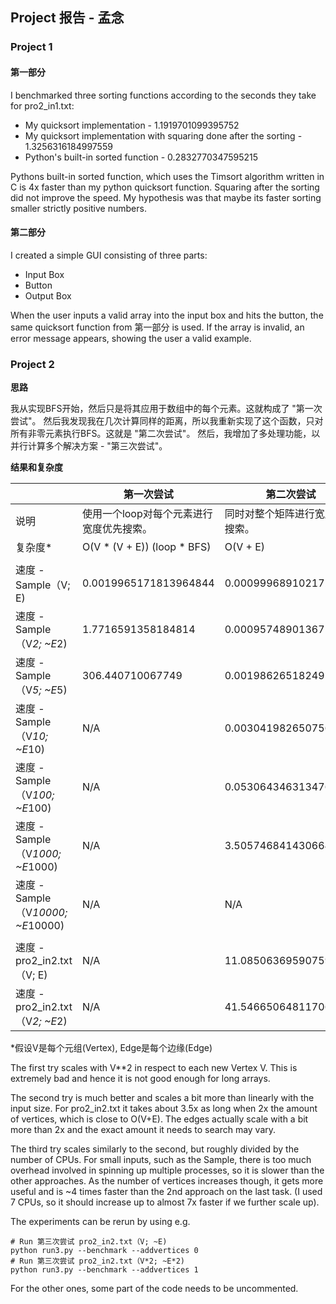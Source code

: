 ## Project 报告 - 孟念


### Project 1


#### 第一部分


I benchmarked three sorting functions according to the seconds they take for pro2_in1.txt:
- My quicksort implementation - 1.1919701099395752
- My quicksort implementation with squaring done after the sorting - 1.3256316184997559
- Python's built-in sorted function - 0.2832770347595215

Pythons built-in sorted function, which uses the Timsort algorithm written in C is 4x faster than my python quicksort function.
Squaring after the sorting did not improve the speed. My hypothesis was that maybe its faster sorting smaller strictly positive numbers.


#### 第二部分


I created a simple GUI consisting of three parts:
- Input Box
- Button
- Output Box

When the user inputs a valid array into the input box and hits the button, the same quicksort function from 第一部分 is used.
If the array is invalid, an error message appears, showing the user a valid example.


### Project 2

**思路**

我从实现BFS开始，然后只是将其应用于数组中的每个元素。这就构成了 "第一次尝试"。
然后我发现我在几次计算同样的距离，所以我重新实现了这个函数，只对所有非零元素执行BFS。这就是 "第二次尝试"。
然后，我增加了多处理功能，以并行计算多个解决方案 - "第三次尝试"。

**结果和复杂度**

|                                      | 第一次尝试                            | 第二次尝试                    | 第三次尝试 |
| -----------                          | ------------------------------------ |-------------------------------| ---------|
| 说明                                 | 使用一个loop对每个元素进行宽度优先搜索。 | 同时对整个矩阵进行宽度优先搜索。| 加多重处理 |
| 复杂度*                               | O(V * (V + E)) (loop * BFS)          | O(V + E)                     | O(V + E) / num_cpus |
|||||
| 速度 - Sample（V; E)                | 0.0019965171813964844                 | 0.0009996891021728516        | 0.2869374752044678 | 
| 速度 - Sample（V*2; ~E*2)           | 1.7716591358184814                     | 0.000957489013671875         | 0.2909998893737793 | 
| 速度 - Sample（V*5; ~E*5)           | 306.440710067749                      | 0.001986265182495117         | 0.30095577239990234 | 
| 速度 - Sample（V*10; ~E*10)         | N/A                                   | 0.003041982650756836         | 0.2840578556060791 | 
| 速度 - Sample（V*100; ~E*100)       | N/A                                   | 0.05306434631347656       | 0.30097341537475586 | 
| 速度 - Sample（V*1000; ~E*1000)     | N/A                                   | 3.505746841430664         | 2.302999258041382 | 
| 速度 - Sample（V*10000; ~E*10000)   | N/A                                   | N/A                       | 173.58572268486023 | 
|||||
| 速度 - pro2_in2.txt （V; E)           | N/A                                   | 11.085063695907593           | 3.3065407276153564 |
| 速度 - pro2_in2.txt（V*2; ~E*2)     | N/A                                   | 41.546650648117065           | 10.69340991973877 |


*假设V是每个元组(Vertex), Edge是每个边缘(Edge)


The first try scales with V**2 in respect to each new Vertex V. This is extremely bad and hence it is not good enough for long arrays.

The second try is much better and scales a bit more than linearly with the input size. For pro2_in2.txt it takes about 3.5x as long when 2x the amount of vertices, which is close to O(V+E). The edges actually scale with a bit more than 2x and the exact amount it needs to search may vary.

The third try scales similarly to the second, but roughly divided by the number of CPUs. For small inputs, such as the Sample, there is too much overhead involved in spinning up multiple processes, so it is slower than the other approaches. As the number of vertices increases though, it gets more useful and is ~4 times faster than the 2nd approach on the last task. (I used 7 CPUs, so it should increase up to almost 7x faster if we further scale up).


The experiments can be rerun by using e.g.
```
# Run 第三次尝试 pro2_in2.txt（V; ~E)
python run3.py --benchmark --addvertices 0
# Run 第三次尝试 pro2_in2.txt（V*2; ~E*2)
python run3.py --benchmark --addvertices 1
```

For the other ones, some part of the code needs to be uncommented.